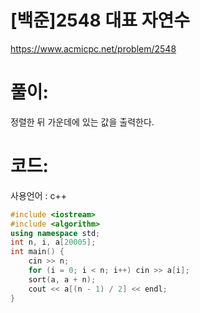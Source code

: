 # [백준]2548 대표 자연수

https://www.acmicpc.net/problem/2548

# 풀이:

정렬한 뒤 가운데에 있는 값을 출력한다.



# **코드:** 

사용언어 : c++	
```c++
#include <iostream>
#include <algorithm>
using namespace std;
int n, i, a[20005];
int main() {
	cin >> n;
	for (i = 0; i < n; i++) cin >> a[i];
	sort(a, a + n);
	cout << a[(n - 1) / 2] << endl;
}
```

